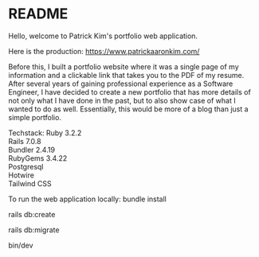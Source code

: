 # README

Hello, welcome to Patrick Kim's portfolio web application.

Here is the production: https://www.patrickaaronkim.com/

Before this, I built a portfolio website where it was a single page of my information and a clickable link that takes you to the PDF of my resume. After several years of gaining professional experience as a Software Engineer, I have decided to create a new portfolio that has more details of not only what I have done in the past, but to also show case of what I wanted to do as well. Essentially, this would be more of a blog than just a simple portfolio.

Techstack:
Ruby 3.2.2<br>
Rails 7.0.8<br>
Bundler 2.4.19<br>
RubyGems 3.4.22<br>
Postgresql<br>
Hotwire<br>
Tailwind CSS

To run the web application locally:
bundle install

rails db:create

rails db:migrate

bin/dev
